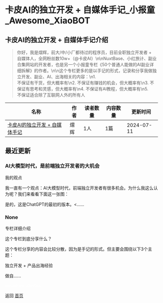 # 卡皮AI的独立开发 + 自媒体手记_小报童_Awesome_XiaoBOT

## 卡皮AI的独立开发 + 自媒体手记介绍
> 你好，我是熠辉，前大/中/小厂都待过的程序员，目前全职独立开发者 +  
自媒体人，全网粉丝数10w+（@卡皮AI）\n\nNuxtBase、小红旅计、副业合集网站的开发者，也是另一个小报童专栏《50个普通人能做的AI副业详细拆解》的作者。\n\n这个专栏更多的是以手记的形式，记录和分享我做独立开发、副业、AI、出海相关的内容：\n1.  
不保证有干货，但大概率有\n2. 不保证有赚钱的机会，但大概率有\n3. 不保证有思考和灵感，但大概率有\n4. 不保证有AI教程，但大概率有\n5.  
不保证适合除了互联网人外的所有人  
  


|名称|作者|读者数量|内容数量|更新时间|
|---|---|---|---|---|
|[卡皮AI的独立开发 + 自媒体手记](https://xiaobot.net/p/ai-dev-dairy?refer=0b133df9-27dc-423b-8101-639049001c13)|熠辉|1人|1篇|2024-07-11|

## 最近更新
### AI大模型时代，是前端独立开发者的大机会

我的观点

我一直有一个观点：AI大模型时代，前端独立开发者有很多机会。为什么我这么认为呢？我们来看看下面这一张图：

是的，这是ChatGPT的最初的版本。<......

### None

专栏详细介绍

这个专栏到底分享什么？

这个专栏分享的内容会比较分散，因为是手记的形式。但主要会围绕以下3个主题：

独立开发 + 产品出海经验

做自......


<a href="https://github.com/Reno9527/awesome-xiaobot" style="color: white; text-decoration: none;">awesome-xiaobot</a>

返回 [首页](../README.md)
